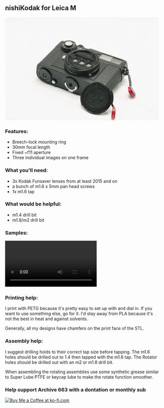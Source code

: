 ## nishiKodak for Leica M

![nishiKodakforLeicaM](https://github.com/Archive-663/nishiKodak/blob/main/Leica%20M/ASSETS/GMP09225.jpg)

### Features:
- Breech-lock  mounting ring
- 30mm focal length
- Fixed ~f11 aperture
- Three individual images on one frame

### What you'll need:
- 3x Kodak Funsaver lenses from at least 2015 and on
- a bunch of m1.6 x 5mm pan head screws
- 1x m1.6 tap

### What would be helpful:
- m1.4 drill bit
- m1.8/m2 drill bit

### Samples:

![Sample001_LeicaM](https://github.com/Archive-663/nishiKodak/blob/main/Leica%20M/ASSETS/LeicaM001.mp4)

### Printing help:
I print with PETG because it's pretty easy to set up with and dial in. If you want to use something else, go for it. I'd stay away from PLA because it's not the best in heat and against solvents. 

Generally, all my designs have chamfers on the print face of the STL. 

### Assembly help:
I suggest drilling holds to their correct tap size before tapping. The m1.6 holes should be drilled out to 1.4 then tapped with the m1.6 tap. The Rotator holes should be drilled out with an m2 or m1.8 drill bit.

When assembling the rotating assemblies use some synthetic grease similar to Super Lube PTFE or keycap lube to make the rotate function smoother. 

### Help support Archive 663 with a dontation or monthly sub

<a href='https://ko-fi.com/P5P3MHMSF' target='_blank'><img height='36' style='border:0px;height:36px;' src='https://storage.ko-fi.com/cdn/kofi2.png?v=3' border='0' alt='Buy Me a Coffee at ko-fi.com' /></a>

